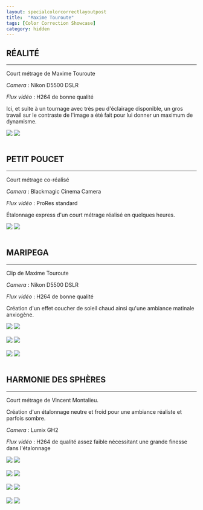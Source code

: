 ```yaml
---
layout: specialcolorcorrectlayoutpost
title:  "Maxime Touroute"
tags: [Color Correction Showcase]
category: hidden
---
```



## RÉALITÉ
----
Court métrage de Maxime Touroute

_Camera_ : Nikon D5500 DSLR

_Flux vidéo_ : H264 de bonne qualité

Ici, et suite à un tournage avec très peu d'éclairage disponible, un gros travail sur le contraste de l'image a été fait pour lui donner un maximum de dynamisme.

<div class="juxtapose" data-startingposition="80%">
    <img src="/assets/colorcorrect/real2_a.jpg" data-label="COLOR GRADED"/>
    <img src="/assets/colorcorrect/real2_b.jpg" data-label="RAW"/>
</div>
<br>



## PETIT POUCET
----

Court métrage co-réalisé

_Camera_ : Blackmagic Cinema Camera

_Flux vidéo_ : ProRes standard

Étalonnage express d'un court métrage réalisé en quelques heures.

<div class="juxtapose" data-startingposition="80%">
    <img src="/assets/colorcorrect/poucet2_a.jpg" data-label="COLOR GRADED"/>
    <img src="/assets/colorcorrect/poucet2_b.jpg" data-label="RAW"/>
</div>
<br>


## MARIPEGA
----

Clip de Maxime Touroute

_Camera_ : Nikon D5500 DSLR

_Flux vidéo_ : H264 de bonne qualité

Création d'un effet coucher de soleil chaud ainsi qu'une ambiance matinale anxiogène.


<div class="juxtapose" data-startingposition="80%">
    <img src="/assets/colorcorrect/mari3_a.jpg" data-label="COLOR GRADED"/>
    <img src="/assets/colorcorrect/mari3_b.jpg" data-label="RAW"/>
</div>
<br>


<div class="juxtapose" data-startingposition="80%">
    <img src="/assets/colorcorrect/mari1_a.jpg" data-label="COLOR GRADED"/>
    <img src="/assets/colorcorrect/mari1_b.jpg" data-label="RAW"/>
</div>
<br>

<div class="juxtapose" data-startingposition="80%">
    <img src="/assets/colorcorrect/mari5_a.jpg" data-label="COLOR GRADED"/>
    <img src="/assets/colorcorrect/mari5_b.jpg" data-label="RAW"/>
</div>
<br>



## HARMONIE DES SPHÈRES
----
Court métrage de Vincent Montalieu.

Création d'un étalonnage neutre et froid pour une ambiance réaliste et parfois sombre.

_Camera_ : Lumix GH2

_Flux vidéo_ : H264 de qualité assez faible nécessitant une grande finesse dans l'étalonnage


<div class="juxtapose" data-startingposition="80%">
    <img src="/assets/colorcorrect/harm1_a.jpg" data-label="COLOR GRADED"/>
    <img src="/assets/colorcorrect/harm1_b.jpg" data-label="RAW"/>
</div>
<br>

<div class="juxtapose" data-startingposition="80%">
    <img src="/assets/colorcorrect/harm3_a.jpg" data-label="COLOR GRADED"/>
    <img src="/assets/colorcorrect/harm3_b.jpg" data-label="RAW"/>
</div>
<br>

<div class="juxtapose" data-startingposition="80%">
    <img src="/assets/colorcorrect/harm4_a.jpg" data-label="COLOR GRADED"/>
    <img src="/assets/colorcorrect/harm4_b.jpg" data-label="RAW"/>
</div>
<br>

<div class="juxtapose" data-startingposition="80%">
    <img src="/assets/colorcorrect/harm5_a.jpg" data-label="COLOR GRADED"/>
    <img src="/assets/colorcorrect/harm5_b.jpg" data-label="RAW"/>
</div>
<br>
